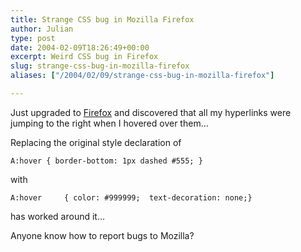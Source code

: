 ```yaml
---
title: Strange CSS bug in Mozilla Firefox
author: Julian
type: post
date: 2004-02-09T18:26:49+00:00
excerpt: Weird CSS bug in Firefox
slug: strange-css-bug-in-mozilla-firefox 
aliases: ["/2004/02/09/strange-css-bug-in-mozilla-firefox"]

---
```

Just upgraded to [Firefox][1] and discovered that all my hyperlinks were jumping to the right when I hovered over them&#8230;

Replacing the original style declaration of
  
`A:hover { border-bottom: 1px dashed #555; }`
  
with
  
`A:hover	 { color: #999999;  text-decoration: none;}`
  
has worked around it&#8230;

Anyone know how to report bugs to Mozilla?

 [1]: https://www.mozilla.org/products/firefox/